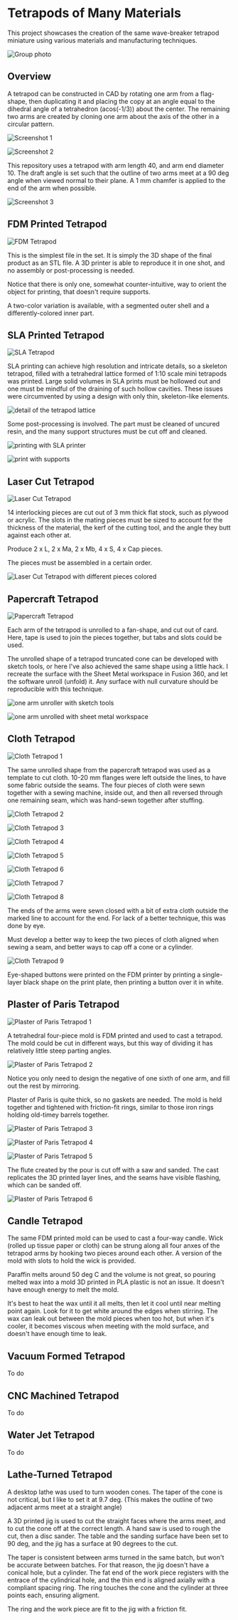 # Tetrapods of Many Materials

This project showcases the creation of the same wave-breaker tetrapod miniature using various materials and manufacturing techniques.

![Group photo](images/IMG_5607.jpeg)

## Overview

A tetrapod can be constructed in CAD by rotating one arm from a flag-shape, then duplicating it and placing the copy at an angle equal to the dihedral angle of a tetrahedron (acos(-1/3)) about the center. The remaining two arms are created by cloning one arm about the axis of the other in a circular pattern.

![Screenshot 1](images/Screenshot%202023-11-17%20at%2012.15.08.png)

![Screenshot 2](images/Screenshot%202023-11-17%20at%2012.15.55.png)

This repository uses a tetrapod with arm length 40, and arm end diameter 10. The draft angle is set such that the outline of two arms meet at a 90 deg angle when viewed normal to their plane. A 1 mm chamfer is applied to the end of the arm when possible.

![Screenshot 3](images/Screenshot%202023-11-17%20at%2012.15.16.png)

## FDM Printed Tetrapod

![FDM Tetrapod](images/IMG_5603.jpeg)

This is the simplest file in the set. It is simply the 3D shape of the final product as an STL file. A 3D printer is able to reproduce it in one shot, and no assembly or post-processing is needed.

Notice that there is only one, somewhat counter-intuitive, way to orient the object for printing, that doesn't require supports.

A two-color variation is available, with a segmented outer shell and a differently-colored inner part.

## SLA Printed Tetrapod

![SLA Tetrapod](images/IMG_5653.jpg)

SLA printing can achieve high resolution and intricate details, so a skeleton tetrapod, filled with a tetrahedral lattice formed of 1:10 scale mini tetrapods was printed. Large solid volumes in SLA prints must be hollowed out and one must be mindful of the draining of such hollow cavities. These issues were circumvented by using a design with only thin, skeleton-like elements.

![detail of the tetrapod lattice](images/IMG_5654.jpeg)

Some post-processing is involved. The part must be cleaned of uncured resin, and the many support structures must be cut off and cleaned.

![printing with SLA printer](images/IMG_5649.jpeg)

![print with supports](images/IMG_5650.jpeg)

## Laser Cut Tetrapod

![Laser Cut Tetrapod](images/IMG_5604.jpeg)

14 interlocking pieces are cut out of 3 mm thick flat stock, such as plywood or acrylic. The slots in the mating pieces must be sized to account for the thickness of the material, the kerf of the cutting tool, and the angle they butt against each other at.

Produce 2 x L, 2 x Ma, 2 x Mb, 4 x S, 4 x Cap pieces.

The pieces must be assembled in a certain order.

![Laser Cut Tetrapod with different pieces colored](Screenshot%202023-11-17%20at%2012.17.07.png)

## Papercraft Tetrapod
 
![Papercraft Tetrapod](images/IMG_5606.jpeg)

Each arm of the tetrapod is unrolled to a fan-shape, and cut out of card. Here, tape is used to join the pieces together, but tabs and slots could be used.

The unrolled shape of a tetrapod truncated cone can be developed with sketch tools, or here I've also achieved the same shape using a little hack. I recreate the surface with the Sheet Metal workspace in Fusion 360, and let the software unroll (unfold) it. Any surface with null curvature should be reproducible with this technique.

![one arm unroller with sketch tools](images/Screenshot%202023-11-17%20at%2012.18.44.png)

![one arm unrolled with sheet metal workspace](images/Screenshot%202023-11-17%20at%2012.19.45.png)

## Cloth Tetrapod

![Cloth Tetrapod 1](images/IMG_5605.jpeg)

The same unrolled shape from the papercraft tetrapod was used as a template to cut cloth. 10-20 mm flanges were left outside the lines, to have some fabric outside the seams. The four pieces of cloth were sewn together with a sewing machine, inside out, and then all reversed through one remaining seam, which was hand-sewn together after stuffing.

![Cloth Tetrapod 2](images/IMG_5567.jpeg)

![Cloth Tetrapod 3](images/IMG_5568.jpeg)

![Cloth Tetrapod 4](images/IMG_5569.jpeg)

![Cloth Tetrapod 5](images/IMG_5571.jpeg)

![Cloth Tetrapod 6](images/IMG_5572.jpeg)

![Cloth Tetrapod 7](images/IMG_5573.jpeg)

![Cloth Tetrapod 8](images/IMG_5575.jpeg)

The ends of the arms were sewn closed with a bit of extra cloth outside the marked line to account for the end. For lack of a better technique, this was done by eye.

Must develop a better way to keep the two pieces of cloth aligned when sewing a seam, and better ways to cap off a cone or a cylinder.

![Cloth Tetrapod 9](images/IMG_5602.jpeg)

Eye-shaped buttons were printed on the FDM printer by printing a single-layer black shape on the print plate, then printing a button over it in white.

## Plaster of Paris Tetrapod

![Plaster of Paris Tetrapod 1](images/IMG_5590.jpeg)

A tetrahedral four-piece mold is FDM printed and used to cast a tetrapod. The mold could be cut in different ways, but this way of dividing it has relatively little steep parting angles.

![Plaster of Paris Tetrapod 2](images/IMG_5582.jpeg)

Notice you only need to design the negative of one sixth of one arm, and fill out the rest by mirroring.

Plaster of Paris is quite thick, so no gaskets are needed. The mold is held together and tightened with friction-fit rings, similar to those iron rings holding old-timey barrels together.

![Plaster of Paris Tetrapod 3](images/IMG_5584.jpeg)

![Plaster of Paris Tetrapod 4](images/IMG_5585.jpeg)

![Plaster of Paris Tetrapod 5](images/IMG_5587.jpeg)

The flute created by the pour is cut off with a saw and sanded. The cast replicates the 3D printed layer lines, and the seams have visible flashing, which can be sanded off.

![Plaster of Paris Tetrapod 6](images/IMG_5588.jpeg)

## Candle Tetrapod

The same FDM printed mold can be used to cast a four-way candle. Wick (rolled up tissue paper or cloth) can be strung along all four anxes of the tetrapod arms by hooking two pieces around each other. A version of the mold with slots to hold the wick is provided.

Paraffin melts around 50 deg C and the volume is not great, so pouring melted wax into a mold 3D printed in PLA plastic is not an issue. It doesn't have enough energy to melt the mold.

It's best to heat the wax until it all melts, then let it cool until near melting point again. Look for it to get white around the edges when stirring. The wax can leak out between the mold pieces when too hot, but when it's cooler, it becomes viscous when meeting with the mold surface, and doesn't have enough time to leak.

## Vacuum Formed Tetrapod

To do

## CNC Machined Tetrapod

To do

## Water Jet Tetrapod

To do

## Lathe-Turned Tetrapod

A desktop lathe was used to turn wooden cones. The taper of the cone is not critical, but I like to set it at 9.7 deg. (This makes the outline of two adjacent arms meet at a straight angle)

A 3D printed jig is used to cut the straight faces where the arms meet, and to cut the cone off at the correct length. A hand saw is used to rough the cut, then a disc sander. The table and the sanding surface have been set to 90 deg, and the jig has a surface at 90 degrees to the cut.

The taper is consistent between arms turned in the same batch, but won't be accurate between batches. For that reason, the jig doesn't have a conical hole, but a cylinder. The fat end of the work piece registers with the entrace of the cylindrical hole, and the thin end is aligned axially with a compliant spacing ring. The ring touches the cone and the cylinder at three points each, ensuring aligment.

The ring and the work piece are fit to the jig with a friction fit.


